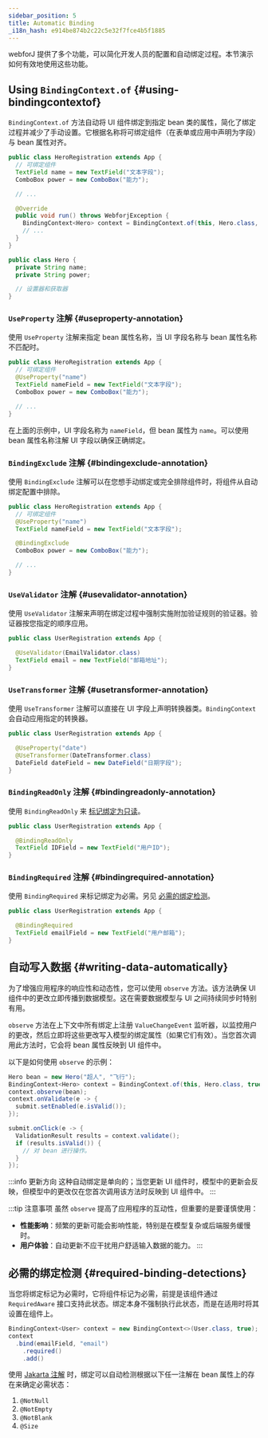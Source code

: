 ```yaml
---
sidebar_position: 5
title: Automatic Binding
_i18n_hash: e914be874b2c22c5e32f7fce4b5f1885
---
```

webforJ 提供了多个功能，可以简化开发人员的配置和自动绑定过程。本节演示如何有效地使用这些功能。

## Using `BindingContext.of` {#using-bindingcontextof}

`BindingContext.of` 方法自动将 UI 组件绑定到指定 bean 类的属性，简化了绑定过程并减少了手动设置。它根据名称将可绑定组件（在表单或应用中声明为字段）与 bean 属性对齐。

```java
public class HeroRegistration extends App {
  // 可绑定组件
  TextField name = new TextField("文本字段");
  ComboBox power = new ComboBox("能力");

  // ...

  @Override
  public void run() throws WebforjException {
    BindingContext<Hero> context = BindingContext.of(this, Hero.class, true);
    // ...
  }
}
```

```java
public class Hero {
  private String name;
  private String power;

  // 设置器和获取器
}
```

### `UseProperty` 注解 {#useproperty-annotation}

使用 `UseProperty` 注解来指定 bean 属性名称，当 UI 字段名称与 bean 属性名称不匹配时。

```java
public class HeroRegistration extends App {
  // 可绑定组件
  @UseProperty("name")
  TextField nameField = new TextField("文本字段");
  ComboBox power = new ComboBox("能力");

  // ...
}
```

在上面的示例中，UI 字段名称为 `nameField`，但 bean 属性为 `name`。可以使用 bean 属性名称注解 UI 字段以确保正确绑定。

### `BindingExclude` 注解 {#bindingexclude-annotation}

使用 `BindingExclude` 注解可以在您想手动绑定或完全排除组件时，将组件从自动绑定配置中排除。

```java
public class HeroRegistration extends App {
  // 可绑定组件
  @UseProperty("name")
  TextField nameField = new TextField("文本字段");

  @BindingExclude
  ComboBox power = new ComboBox("能力");

  // ...
}
```

### `UseValidator` 注解 {#usevalidator-annotation}

使用 `UseValidator` 注解来声明在绑定过程中强制实施附加验证规则的验证器。验证器按您指定的顺序应用。

```java
public class UserRegistration extends App {

  @UseValidator(EmailValidator.class)
  TextField email = new TextField("邮箱地址");
}
```

### `UseTransformer` 注解 {#usetransformer-annotation}

使用 `UseTransformer` 注解可以直接在 UI 字段上声明转换器类。`BindingContext` 会自动应用指定的转换器。

```java
public class UserRegistration extends App {

  @UseProperty("date")
  @UseTransformer(DateTransformer.class)
  DateField dateField = new DateField("日期字段");
}
```

### `BindingReadOnly` 注解 {#bindingreadonly-annotation}

使用 `BindingReadOnly` 来 [标记绑定为只读](./bindings/#configuring-readonly-bindings)。

```java
public class UserRegistration extends App {

  @BindingReadOnly
  TextField IDField = new TextField("用户ID");
}
```

### `BindingRequired` 注解 {#bindingrequired-annotation}

使用 `BindingRequired` 来标记绑定为必需。另见 [必需的绑定检测](#required-binding-detections)。

```java
public class UserRegistration extends App {

  @BindingRequired
  TextField emailField = new TextField("用户邮箱");
}
```

## 自动写入数据 {#writing-data-automatically}

为了增强应用程序的响应性和动态性，您可以使用 `observe` 方法。该方法确保 UI 组件中的更改立即传播到数据模型。这在需要数据模型与 UI 之间持续同步时特别有用。

`observe` 方法在上下文中所有绑定上注册 `ValueChangeEvent` 监听器，以监控用户的更改，然后立即将这些更改写入模型的绑定属性（如果它们有效）。当您首次调用此方法时，它会将 bean 属性反映到 UI 组件中。

以下是如何使用 `observe` 的示例：

```java
Hero bean = new Hero("超人", "飞行");
BindingContext<Hero> context = BindingContext.of(this, Hero.class, true);
context.observe(bean);
context.onValidate(e -> {
  submit.setEnabled(e.isValid());
});

submit.onClick(e -> {
  ValidationResult results = context.validate();
  if (results.isValid()) {
    // 对 bean 进行操作。
  }
});
```

:::info 更新方向
这种自动绑定是单向的；当您更新 UI 组件时，模型中的更新会反映，但模型中的更改仅在您首次调用该方法时反映到 UI 组件中。
:::

:::tip 注意事项
虽然 `observe` 提高了应用程序的互动性，但重要的是要谨慎使用：

- **性能影响**：频繁的更新可能会影响性能，特别是在模型复杂或后端服务缓慢时。
- **用户体验**：自动更新不应干扰用户舒适输入数据的能力。
:::

## 必需的绑定检测 {#required-binding-detections}

当您将绑定标记为必需时，它将组件标记为必需，前提是该组件通过 `RequiredAware` 接口支持此状态。绑定本身不强制执行此状态，而是在适用时将其设置在组件上。

```java
BindingContext<User> context = new BindingContext<>(User.class, true);
context
  .bind(emailField, "email")
    .required()
    .add()
```

使用 [Jakarta 注解](./validation/jakarta-validation.md) 时，绑定可以自动检测根据以下任一注解在 bean 属性上的存在来确定必需状态：

1. `@NotNull` 
2. `@NotEmpty` 
3. `@NotBlank`
4. `@Size`
